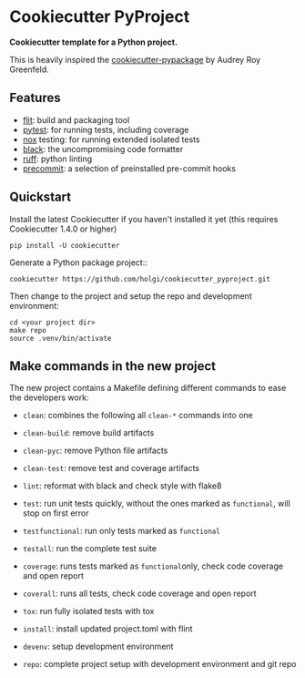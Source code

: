 Cookiecutter PyProject
======================

**Cookiecutter template for a Python project.**

This is heavily inspired the [cookiecutter-pypackage][coopy] by Audrey Roy Greenfeld.


Features
--------

- [flit][flit]: build and packaging tool
- [pytest][pytest]: for running tests, including coverage
- [nox][nox] testing: for running extended isolated tests
- [black][black]: the uncompromising code formatter
- [ruff][ruff]: python linting
- [precommit][preco]: a selection of preinstalled pre-commit hooks


Quickstart
----------

Install the latest Cookiecutter if you haven't installed it yet (this requires
Cookiecutter 1.4.0 or higher)

    pip install -U cookiecutter

Generate a Python package project::

    cookiecutter https://github.com/holgi/cookiecutter_pyproject.git

Then change to the project and setup the repo and development environment:

    cd <your project dir>
    make repo
    source .venv/bin/activate


Make commands in the new project
--------------------------------

The new project contains a Makefile defining different commands to ease the
developers work:

- `clean`: combines the following all `clean-*` commands into one
- `clean-build`: remove build artifacts
- `clean-pyc`: remove Python file artifacts
- `clean-test`: remove test and coverage artifacts

- `lint`: reformat with black and check style with flake8
- `test`: run unit tests quickly, without the ones marked as `functional`, will stop on first error
- `testfunctional`: run only tests marked as `functional`
- `testall`: run the complete test suite
- `coverage`: runs tests marked as `functional`only, check code coverage and open report
- `coverall`: runs all tests, check code coverage and open report
- `tox`: run fully isolated tests with tox

- `install`: install updated project.toml with flint

- `devenv`: setup development environment

- `repo`: complete project setup with development environment and git repo




[coopy]: https://github.com/audreyr/cookiecutter-pypackage/
[flit]: https://flit.readthedocs.io/
[pytest]: https://docs.pytest.org/
[nox]: https://nox.thea.codes
[black]: https://black.readthedocs.io/
[ruff]: https://github.com/charliermarsh/ruff
[preco]: https://pre-commit.com
